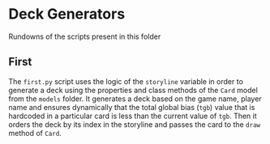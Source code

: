 # Deck Generators

Rundowns of the scripts present in this folder

## First

The `first.py` script uses the logic of the `storyline` variable in order to generate a deck using the properties and class methods of the `Card` model from the `models` folder. It generates a deck based on the game name, player name and ensures dynamically that the total global bias (`tgb`) value that is hardcoded in a particular card is less than the current value of `tgb`. Then it orders the deck by its index in the storyline and passes the card to the `draw` method of `Card`. 
